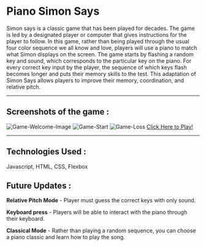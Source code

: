 # Piano Simon Says
Simon says is a classic game that has been played for decades. The game is led by a designated player or computer that gives instructions for the player to follow. In this game, rather than being played through the usual four color sequence we all know and love, players will use a piano to match what Simon displays on the screen. The game starts by flashing a random key and sound, which corresponds to the particular key on the piano. For every correct key input by the player, the sequence of which keys flash becomes longer and puts their memory skills to the test. This adaptation of Simon Says allows players to improve their memory, coordination, and relative pitch. 

---

## **Screenshots of the game** :

![Game-Welcome-Image](https://user-images.githubusercontent.com/124411560/227514677-cdb9dddf-0d80-4aa8-a6ac-be12cbcceae5.png)
![Game-Start](https://user-images.githubusercontent.com/124411560/227514719-c493cc78-bc85-446d-816f-8afd195a613e.png)
![Game-Loss](https://user-images.githubusercontent.com/124411560/227514726-6a1c2457-2185-411a-80fe-ab20455d25d0.png)
[Click Here to Play!](https://shaleik9.github.io/Piano-simon-says-sc/)

---
## **Technologies Used** :
Javascript, HTML, CSS, Flexbox

## **Future Updates** :
**Relative Pitch Mode** - Player must guess the correct keys with only sound.

**Keyboard press** - Players will be able to interact with the piano through their keyboard.

**Classical Mode** - Rather than playing a random sequence, you can choose a piano classic and learn how to play the song.

